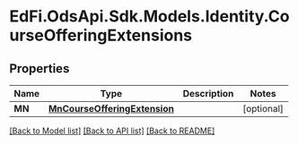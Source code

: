 # EdFi.OdsApi.Sdk.Models.Identity.CourseOfferingExtensions
## Properties

Name | Type | Description | Notes
------------ | ------------- | ------------- | -------------
**MN** | [**MnCourseOfferingExtension**](MnCourseOfferingExtension.md) |  | [optional] 

[[Back to Model list]](../README.md#documentation-for-models) [[Back to API list]](../README.md#documentation-for-api-endpoints) [[Back to README]](../README.md)

